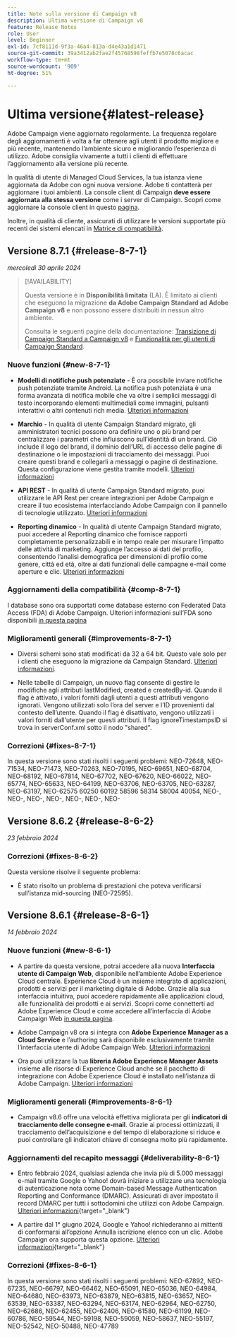 ```yaml
---
title: Note sulla versione di Campaign v8
description: Ultima versione di Campaign v8
feature: Release Notes
role: User
level: Beginner
exl-id: 7cf8111d-9f3a-46a4-813a-d4e43a1d1471
source-git-commit: 39a3412ab2fae2f45768598feffb7e5078c6acac
workflow-type: tm+mt
source-wordcount: '909'
ht-degree: 51%

---
```


# Ultima versione{#latest-release}

Adobe Campaign viene aggiornato regolarmente. La frequenza regolare degli aggiornamenti è volta a far ottenere agli utenti il prodotto migliore e più recente, mantenendo l’ambiente sicuro e migliorando l’esperienza di utilizzo. Adobe consiglia vivamente a tutti i clienti di effettuare l’aggiornamento alla versione più recente.

In qualità di utente di Managed Cloud Services, la tua istanza viene aggiornata da Adobe con ogni nuova versione. Adobe ti contatterà per aggiornare i tuoi ambienti. La console client di Campaign **deve essere aggiornata alla stessa versione** come i server di Campaign. Scopri come aggiornare la console client in questo [pagina](../start/connect.md#upgrade-ac-console).

Inoltre, in qualità di cliente, assicurati di utilizzare le versioni supportate più recenti dei sistemi elencati in [Matrice di compatibilità](compatibility-matrix.md).

## Versione 8.7.1 {#release-8-7-1}

_mercoledì 30 aprile 2024_

>[!AVAILABILITY]
>
>Questa versione è in **Disponibilità limitata** (LA). È limitato ai clienti che eseguono la migrazione **da Adobe Campaign Standard ad Adobe Campaign v8** e non possono essere distribuiti in nessun altro ambiente.
>
>Consulta le seguenti pagine della documentazione: [Transizione di Campaign Standard a Campaign v8](https://experienceleague.adobe.com/en/docs/campaign-web/v8/release-notes/acs-migration) e [Funzionalità per gli utenti di Campaign Standard](https://experienceleague.adobe.com/docs/experience-cloud/campaign/campaign-standard-migration-home.html).

### Nuove funzioni {#new-8-7-1}

* **Modelli di notifiche push potenziate** - È ora possibile inviare notifiche push potenziate tramite Android. La notifica push potenziata è una forma avanzata di notifica mobile che va oltre i semplici messaggi di testo incorporando elementi multimediali come immagini, pulsanti interattivi o altri contenuti rich media. [Ulteriori informazioni](../send/rich-push.md)

* **Marchio** - In qualità di utente Campaign Standard migrato, gli amministratori tecnici possono ora definire uno o più brand per centralizzare i parametri che influiscono sull’identità di un brand. Ciò include il logo del brand, il dominio dell’URL di accesso delle pagine di destinazione o le impostazioni di tracciamento dei messaggi. Puoi creare questi brand e collegarli a messaggi o pagine di destinazione. Questa configurazione viene gestita tramite modelli. [Ulteriori informazioni](https://experienceleague.adobe.com/docs/experience-cloud/campaign/branding/branding-gs.html)

* **API REST** - In qualità di utente Campaign Standard migrato, puoi utilizzare le API Rest per creare integrazioni per Adobe Campaign e creare il tuo ecosistema interfacciando Adobe Campaign con il pannello di tecnologie utilizzato. [Ulteriori informazioni](https://experienceleague.adobe.com/docs/experience-cloud/campaign/apis/get-started-apis.html)

* **Reporting dinamico** - In qualità di utente Campaign Standard migrato, puoi accedere al Reporting dinamico che fornisce rapporti completamente personalizzabili e in tempo reale per misurare l’impatto delle attività di marketing. Aggiunge l’accesso ai dati del profilo, consentendo l’analisi demografica per dimensioni di profilo come genere, città ed età, oltre ai dati funzionali delle campagne e-mail come aperture e clic. [Ulteriori informazioni](https://experienceleague.adobe.com/docs/experience-cloud/campaign/reporting/get-started-reporting.html)

<!--
* **New Enhanced security add-on**: To make your network connection more secure and provide improved security for your resources, Adobe Campaign offers a new Enhanced security add-on, which includes two features: Secure CMK integration and Secure VPN tunneling.
-->

### Aggiornamenti della compatibilità {#comp-8-7-1}

I database sono ora supportati come database esterno con Federated Data Access (FDA) di Adobe Campaign. Ulteriori informazioni sull’FDA sono disponibili [in questa pagina](../connect/fda.md)

### Miglioramenti generali {#improvements-8-7-1}

* Diversi schemi sono stati modificati da 32 a 64 bit. Questo vale solo per i clienti che eseguono la migrazione da Campaign Standard. [Ulteriori informazioni](https://experienceleague.adobe.com/docs/experience-cloud/campaign/technotes/64-bit-tables.html).

* Nelle tabelle di Campaign, un nuovo flag consente di gestire le modifiche agli attributi lastModified, created e createdBy-id. Quando il flag è attivato, i valori forniti dagli utenti a questi attributi vengono ignorati. Vengono utilizzati solo l’ora del server e l’ID provenienti dal contesto dell’utente. Quando il flag è disattivato, vengono utilizzati i valori forniti dall&#39;utente per questi attributi. Il flag ignoreTimestampsID si trova in serverConf.xml sotto il nodo &quot;shared&quot;.

### Correzioni {#fixes-8-7-1}

In questa versione sono stati risolti i seguenti problemi: NEO-72648, NEO-71534, NEO-71473, NEO-70263, NEO-70195, NEO-69651, NEO-68704, NEO-68192, NEO-67814, NEO-67702, NEO-67620, NEO-66022, NEO-65774, NEO-65633, NEO-64199, NEO-63706, NEO-63705, NEO-63287, NEO-63197, NEO-62575 60250 60192 58596 58314 58004 40054, NEO-, NEO-, NEO-, NEO-, NEO-, NEO-, NEO-

## Versione 8.6.2 {#release-8-6-2}

_23 febbraio 2024_

### Correzioni {#fixes-8-6-2}

Questa versione risolve il seguente problema:

* È stato risolto un problema di prestazioni che poteva verificarsi sull’istanza mid-sourcing (NEO-72595).

## Versione 8.6.1 {#release-8-6-1}

_14 febbraio 2024_

### Nuove funzioni {#new-8-6-1}

* A partire da questa versione, potrai accedere alla nuova **Interfaccia utente di Campaign Web**, disponibile nell’ambiente Adobe Experience Cloud centrale. Experience Cloud è un insieme integrato di applicazioni, prodotti e servizi per il marketing digitale di Adobe. Grazie alla sua interfaccia intuitiva, puoi accedere rapidamente alle applicazioni cloud, alle funzionalità dei prodotti e ai servizi. Scopri come connetterti ad Adobe Experience Cloud e come accedere all’interfaccia di Adobe Campaign Web [in questa pagina](campaign-ui.md#ac-web-ui).


* Adobe Campaign v8 ora si integra con **Adobe Experience Manager as a Cloud Service** e l’authoring sarà disponibile esclusivamente tramite l’interfaccia utente di Adobe Campaign Web. [Ulteriori informazioni](../connect/ac-aem.md)

* Ora puoi utilizzare la tua **libreria Adobe Experience Manager Assets** insieme alle risorse di Experience Cloud anche se il pacchetto di integrazione con Adobe Experience Cloud è installato nell’istanza di Adobe Campaign. [Ulteriori informazioni](../connect/ac-aem.md#assets-library)

### Miglioramenti generali {#improvements-8-6-1}

* Campaign v8.6 offre una velocità effettiva migliorata per gli **indicatori di tracciamento delle consegne e-mail**. Grazie ai processi ottimizzati, il tracciamento dell’acquisizione e del tempo di elaborazione si riduce e puoi controllare gli indicatori chiave di consegna molto più rapidamente.


### Aggiornamenti del recapito messaggi {#deliverability-8-6-1}

* Entro febbraio 2024, qualsiasi azienda che invia più di 5.000 messaggi e-mail tramite Google o Yahoo! dovrà iniziare a utilizzare una tecnologia di autenticazione nota come Domain-based Message Authentication Reporting and Conformance (DMARC). Assicurati di aver impostato il record DMARC per tutti i sottodomini che utilizzi con Adobe Campaign. [Ulteriori informazioni](https://experienceleague.adobe.com/docs/deliverability-learn/deliverability-best-practice-guide/additional-resources/technotes/implement-dmarc.html?lang=it){target="_blank"}

* A partire dal 1° giugno 2024, Google e Yahoo! richiederanno ai mittenti di conformarsi all’opzione Annulla iscrizione elenco con un clic. Adobe Campaign ora supporta questa opzione. [Ulteriori informazioni](https://experienceleague.adobe.com/docs/deliverability-learn/deliverability-best-practice-guide/additional-resources/campaign/acc-technical-recommendations.html?lang=it#one-click-list-unsubscribe){target="_blank"}


### Correzioni {#fixes-8-6-1}

In questa versione sono stati risolti i seguenti problemi:
NEO-67892, NEO-67235, NEO-66797, NEO-66462, NEO-65091, NEO-65036, NEO-64984, NEO-64680, NEO-63973, NEO-63879, NEO-63815, NEO-63657, NEO-63539, NEO-63387, NEO-63294, NEO-63174, NEO-62964, NEO-62750, NEO-62686, NEO-62455, NEO-62406, NEO-61580, NEO-61199, NEO-60786, NEO-59544, NEO-59198, NEO-59059, NEO-58637, NEO-55197, NEO-52542, NEO-50488, NEO-47789